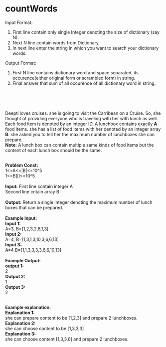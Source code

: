 # countWords
Input Format:
1) First line contain only single Integer denoting the size of dictionary (say N).
2) Next N line contain words from  Dictionary.
3) In next line enter the string in which you want to search your dictionary words.

Output Format:
1) First N line contains dictionary word and space separated, its occurence(either original form or scrambled form) in string.
2) Final answer that sum of all occurence of all dictionary word in string.

<br/><br/><br/>



Deepti loves cruises. she is going to visit the Carribean on a Cruise. So, she thought of providing everyone who is traveling with her with lunch as well. Each food item is denoted by an integer ID. A lunchbox contains exactly **A** food items. she has a list of food items with her denoted by an integer array **B**. she asked you to tell her the maximum number of lunchboxes she can prepare. <br/>
**Note:** A lunch box can contain multiple same kinds of food items but the content of each lunch box should be the same.<br/><br/>

**Problem Const:**<br/>
1<=A<=|B|<=10^5<br/>
1<=B[i]<=10^5
<br/><br/>
**Input:**
First line contain integer A<br/>
Second line cntain array B
<br/><br/>
**Output:**
Return a single integer denoting the maximum number of lunch boxes that can be prepared.
<br/><br/>
**Example Input:**<br/>
**Input 1:**<br/>
A=3, B=[1,2,3,2,6,1,3]<br/>
**Input 2:**<br/>
A=4, B=[1,3,1,3,10,3,6,6,13]<br/>
**Input 3:**<br/>
A=4 B=[1,1,3,3,3,3,6,6,10,13]<br/>
<br/>
**Example Output:**<br/>
**output 1:**<br/>
2<br/>
**Output 2:**<br/>
1<br/>
**Output 3:**<br/>
2<br/><br/>

**Example explanation:**<br/>
**Explanation 1:**<br/>
she can prepare content to be [1,2,3] and prepare 2 lunchboxes.<br/>
**Explanation 2:**<br/>
she can choose content to be [1,3,3,3]<br/>
**Explanation 3:**<br/>
she can choose content [1,3,3,6] and prepare 2 lunchboxes.<br/>
